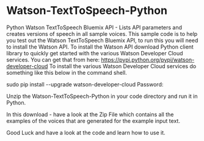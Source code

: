 # Watson-TextToSpeech-Python
Python Watson TextToSpeech Bluemix API - Lists API parameters and creates versions of speech in all sample voices.
This sample code is to help you test out the Watson TextToSpeech Bluemix API, to run this you will need to install the Watson API.
To install the Watson API download Python client library to quickly get started with the various Watson Developer Cloud services.
You can get that from here: https://pypi.python.org/pypi/watson-developer-cloud
To install the various Watson Developer Cloud services do something like this below in the command shell.


sudo pip install --upgrade watson-developer-cloud
Password:
 
Unzip the Watson-TextToSpeech-Python in your code directory and run it in Python.  

In this download - have a look at the Zip File which contains all the examples of the voices that are generated for the example input text.

Good Luck and have a look at the code and learn how to use it.
